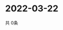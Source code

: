 # 2022-03-22
  共 0条

  <!-- BEGIN -->
  <!-- 最后更新时间Tue Mar 22 2022 20:06:16 GMT+0000 (Coordinated Universal Time) -->
  
  <!-- END -->
  
  
